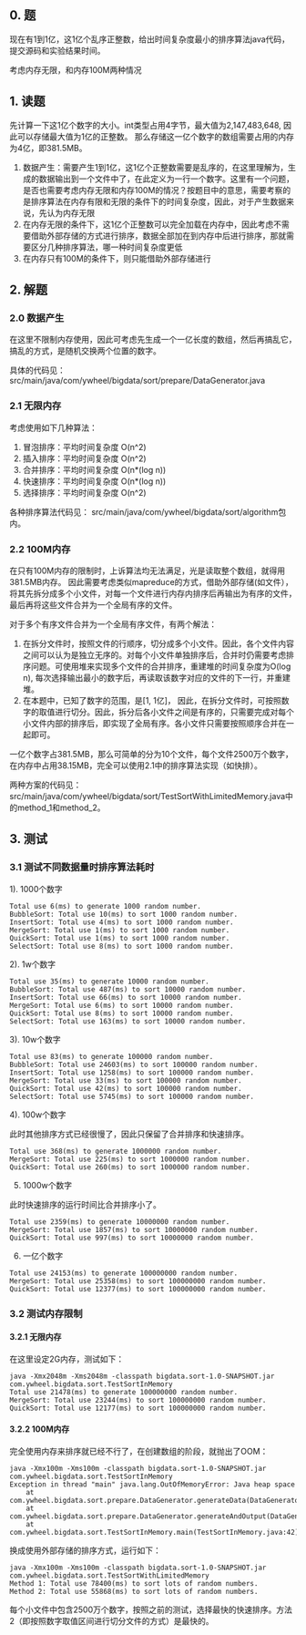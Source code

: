 ## 0. 题

现在有1到1亿，这1亿个乱序正整数，给出时间复杂度最小的排序算法java代码，提交源码和实验结果时间。

考虑内存无限，和内存100M两种情况

## 1. 读题

先计算一下这1亿个数字的大小。int类型占用4字节，最大值为2,147,483,648, 因此可以存储最大值为1亿的正整数。
那么存储这一亿个数字的数组需要占用的内存为4亿，即381.5MB。

1. 数据产生：需要产生1到1亿，这1亿个正整数需要是乱序的，在这里理解为，生成的数据输出到一个文件中了，在此定义为一行一个数字。这里有一个问题，是否也需要考虑内存无限和内存100M的情况？按题目中的意思，需要考察的是排序算法在内存有限和无限的条件下的时间复杂度，因此，对于产生数据来说，先认为内存无限
2. 在内存无限的条件下，这1亿个正整数可以完全加载在内存中，因此考虑不需要借助外部存储的方式进行排序，数据全部加在到内存中后进行排序，那就需要区分几种排序算法，哪一种时间复杂度更低
3. 在内存只有100M的条件下，则只能借助外部存储进行

## 2. 解题

### 2.0 数据产生

在这里不限制内存使用，因此可考虑先生成一个一亿长度的数组，然后再搞乱它，搞乱的方式，是随机交换两个位置的数字。

具体的代码见：src/main/java/com/ywheel/bigdata/sort/prepare/DataGenerator.java

### 2.1 无限内存

考虑使用如下几种算法：
1. 冒泡排序：平均时间复杂度 O(n^2)
2. 插入排序：平均时间复杂度 O(n^2)
3. 合并排序：平均时间复杂度 O(n*(log n))
4. 快速排序：平均时间复杂度 O(n*(log n))
5. 选择排序：平均时间复杂度 O(n^2)

各种排序算法代码见： src/main/java/com/ywheel/bigdata/sort/algorithm包内。

### 2.2 100M内存

在只有100M内存的限制时，上诉算法均无法满足，光是读取整个数组，就得用381.5MB内存。
因此需要考虑类似mapreduce的方式，借助外部存储(如文件），将其先拆分成多个小文件，对每一个文件进行内存内排序后再输出为有序的文件，最后再将这些文件合并为一个全局有序的文件。

对于多个有序文件合并为一个全局有序文件，有两个解法：
1. 在拆分文件时，按照文件的行顺序，切分成多个小文件。因此，各个文件内容之间可以认为是独立无序的。对每个小文件单独排序后，合并时仍需要考虑排序问题。可使用堆来实现多个文件的合并排序，重建堆的时间复杂度为O(log n), 每次选择输出最小的数字后，再读取该数字对应的文件的下一行，并重建堆。
2. 在本题中，已知了数字的范围，是[1, 1亿]， 因此，在拆分文件时，可按照数字的取值进行切分。因此，拆分后各小文件之间是有序的，只需要完成对每个小文件内部的排序后，即实现了全局有序。各小文件只需要按照顺序合并在一起即可。

一亿个数字占381.5MB，那么可简单的分为10个文件，每个文件2500万个数字，在内存中占用38.15MB，完全可以使用2.1中的排序算法实现（如快排）。

两种方案的代码见： src/main/java/com/ywheel/bigdata/sort/TestSortWithLimitedMemory.java中的method_1和method_2。

## 3. 测试

### 3.1 测试不同数据量时排序算法耗时

1). 1000个数字

```
Total use 6(ms) to generate 1000 random number.
BubbleSort: Total use 10(ms) to sort 1000 random number.
InsertSort: Total use 4(ms) to sort 1000 random number.
MergeSort: Total use 1(ms) to sort 1000 random number.
QuickSort: Total use 1(ms) to sort 1000 random number.
SelectSort: Total use 8(ms) to sort 1000 random number.
```

2). 1w个数字

```
Total use 35(ms) to generate 10000 random number.
BubbleSort: Total use 487(ms) to sort 10000 random number.
InsertSort: Total use 66(ms) to sort 10000 random number.
MergeSort: Total use 6(ms) to sort 10000 random number.
QuickSort: Total use 8(ms) to sort 10000 random number.
SelectSort: Total use 163(ms) to sort 10000 random number.
```

3). 10w个数字

```
Total use 83(ms) to generate 100000 random number.
BubbleSort: Total use 24603(ms) to sort 100000 random number.
InsertSort: Total use 1258(ms) to sort 100000 random number.
MergeSort: Total use 33(ms) to sort 100000 random number.
QuickSort: Total use 42(ms) to sort 100000 random number.
SelectSort: Total use 5745(ms) to sort 100000 random number.
```

4). 100w个数字

此时其他排序方式已经很慢了，因此只保留了合并排序和快速排序。

```
Total use 368(ms) to generate 1000000 random number.
MergeSort: Total use 225(ms) to sort 1000000 random number.
QuickSort: Total use 260(ms) to sort 1000000 random number.
```

5) 1000w个数字

此时快速排序的运行时间比合并排序小了。

```
Total use 2359(ms) to generate 10000000 random number.
MergeSort: Total use 1857(ms) to sort 10000000 random number.
QuickSort: Total use 997(ms) to sort 10000000 random number.
```

6) 一亿个数字

```
Total use 24153(ms) to generate 100000000 random number.
MergeSort: Total use 25358(ms) to sort 100000000 random number.
QuickSort: Total use 12377(ms) to sort 100000000 random number.
```

### 3.2 测试内存限制

#### 3.2.1 无限内存

在这里设定2G内存，测试如下：

```
java -Xmx2048m -Xms2048m -classpath bigdata.sort-1.0-SNAPSHOT.jar com.ywheel.bigdata.sort.TestSortInMemory
Total use 21478(ms) to generate 100000000 random number.
MergeSort: Total use 23244(ms) to sort 100000000 random number.
QuickSort: Total use 12177(ms) to sort 100000000 random number.
```

#### 3.2.2 100M内存

完全使用内存来排序就已经不行了，在创建数组的阶段，就抛出了OOM：

```
java -Xmx100m -Xms100m -classpath bigdata.sort-1.0-SNAPSHOT.jar com.ywheel.bigdata.sort.TestSortInMemory
Exception in thread "main" java.lang.OutOfMemoryError: Java heap space
	at com.ywheel.bigdata.sort.prepare.DataGenerator.generateData(DataGenerator.java:41)
	at com.ywheel.bigdata.sort.prepare.DataGenerator.generateAndOutput(DataGenerator.java:30)
	at com.ywheel.bigdata.sort.TestSortInMemory.main(TestSortInMemory.java:42)
```

换成使用外部存储的排序方式，运行如下：

```
java -Xmx100m -Xms100m -classpath bigdata.sort-1.0-SNAPSHOT.jar com.ywheel.bigdata.sort.TestSortWithLimitedMemory
Method 1: Total use 78400(ms) to sort lots of random numbers.
Method 2: Total use 55868(ms) to sort lots of random numbers.
```

每个小文件中包含2500万个数字，按照之前的测试，选择最快的快速排序。方法2（即按照数字取值区间进行切分文件的方式）是最快的。
